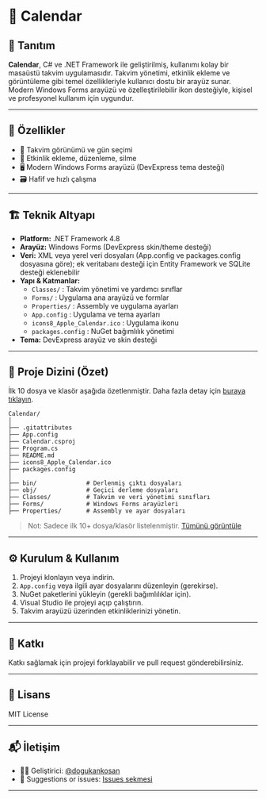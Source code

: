 # 📅 Calendar

## 📝 Tanıtım

**Calendar**, C# ve .NET Framework ile geliştirilmiş, kullanımı kolay bir masaüstü takvim uygulamasıdır. Takvim yönetimi, etkinlik ekleme ve görüntüleme gibi temel özellikleriyle kullanıcı dostu bir arayüz sunar. Modern Windows Forms arayüzü ve özelleştirilebilir ikon desteğiyle, kişisel ve profesyonel kullanım için uygundur.

---

## 🚀 Özellikler

- 📅 Takvim görünümü ve gün seçimi
- 📝 Etkinlik ekleme, düzenleme, silme
- 🖥️ Modern Windows Forms arayüzü (DevExpress tema desteği)
- 🗃️ Hafif ve hızlı çalışma

---

## 🏗️ Teknik Altyapı

- **Platform:** .NET Framework 4.8
- **Arayüz:** Windows Forms (DevExpress skin/theme desteği)
- **Veri:** XML veya yerel veri dosyaları (App.config ve packages.config dosyasına göre); ek veritabanı desteği için Entity Framework ve SQLite desteği eklenebilir
- **Yapı & Katmanlar:**
  - `Classes/` : Takvim yönetimi ve yardımcı sınıflar
  - `Forms/` : Uygulama ana arayüzü ve formlar
  - `Properties/` : Assembly ve uygulama ayarları
  - `App.config` : Uygulama ve tema ayarları
  - `icons8_Apple_Calendar.ico` : Uygulama ikonu
  - `packages.config` : NuGet bağımlılık yönetimi
- **Tema:** DevExpress arayüz ve skin desteği

---

## 📂 Proje Dizini (Özet)

İlk 10 dosya ve klasör aşağıda özetlenmiştir. Daha fazla detay için [buraya tıklayın](https://github.com/dogukankosan/Calendar/tree/main).

```
Calendar/
│
├── .gitattributes
├── App.config
├── Calendar.csproj
├── Program.cs
├── README.md
├── icons8_Apple_Calendar.ico
├── packages.config
│
├── bin/              # Derlenmiş çıktı dosyaları
├── obj/              # Geçici derleme dosyaları
├── Classes/          # Takvim ve veri yönetimi sınıfları
├── Forms/            # Windows Forms arayüzleri
├── Properties/       # Assembly ve ayar dosyaları
```
> Not: Sadece ilk 10+ dosya/klasör listelenmiştir. [Tümünü görüntüle](https://github.com/dogukankosan/Calendar/tree/main)

---

## ⚙️ Kurulum & Kullanım

1. Projeyi klonlayın veya indirin.
2. `App.config` veya ilgili ayar dosyalarını düzenleyin (gerekirse).
3. NuGet paketlerini yükleyin (gerekli bağımlılıklar için).
4. Visual Studio ile projeyi açıp çalıştırın.
5. Takvim arayüzü üzerinden etkinliklerinizi yönetin.

---

## 🤝 Katkı

Katkı sağlamak için projeyi forklayabilir ve pull request gönderebilirsiniz.

---

## 📄 Lisans

MIT License

---

## 📬 İletişim

- 👨‍💻 Geliştirici: [@dogukankosan](https://github.com/dogukankosan)  
- 🐞 Suggestions or issues: [Issues sekmesi](https://github.com/dogukankosan/LogoWhatsappEntegrasyon/issues)

---
